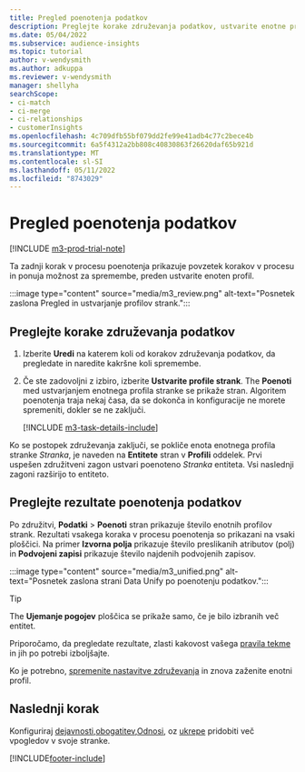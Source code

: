 ```yaml
---
title: Pregled poenotenja podatkov
description: Preglejte korake združevanja podatkov, ustvarite enotne profile strank in preglejte rezultate
ms.date: 05/04/2022
ms.subservice: audience-insights
ms.topic: tutorial
author: v-wendysmith
ms.author: adkuppa
ms.reviewer: v-wendysmith
manager: shellyha
searchScope:
- ci-match
- ci-merge
- ci-relationships
- customerInsights
ms.openlocfilehash: 4c709dfb55bf079dd2fe99e41adb4c77c2bece4b
ms.sourcegitcommit: 6a5f4312a2bb808c40830863f26620daf65b921d
ms.translationtype: MT
ms.contentlocale: sl-SI
ms.lasthandoff: 05/11/2022
ms.locfileid: "8743029"
---
```

# <a name="review-data-unification"></a>Pregled poenotenja podatkov

[!INCLUDE [m3-prod-trial-note](includes/m3-prod-trial-note.md)]

Ta zadnji korak v procesu poenotenja prikazuje povzetek korakov v procesu in ponuja možnost za spremembe, preden ustvarite enoten profil.

:::image type="content" source="media/m3_review.png" alt-text="Posnetek zaslona Pregled in ustvarjanje profilov strank.":::

## <a name="review-the-data-unification-steps"></a>Preglejte korake združevanja podatkov

1. Izberite **Uredi** na katerem koli od korakov združevanja podatkov, da pregledate in naredite kakršne koli spremembe.

1. Če ste zadovoljni z izbiro, izberite **Ustvarite profile strank**. The **Poenoti** med ustvarjanjem enotnega profila stranke se prikaže stran. Algoritem poenotenja traja nekaj časa, da se dokonča in konfiguracije ne morete spremeniti, dokler se ne zaključi.

   [!INCLUDE [m3-task-details-include](includes/m3-task-details.md)]

Ko se postopek združevanja zaključi, se pokliče enota enotnega profila stranke *Stranka*, je naveden na **Entitete** stran v **Profili** oddelek. Prvi uspešen združitveni zagon ustvari poenoteno *Stranka* entiteta. Vsi naslednji zagoni razširijo to entiteto.

## <a name="review-the-results-of-data-unification"></a>Preglejte rezultate poenotenja podatkov

Po združitvi, **Podatki** > **Poenoti** stran prikazuje število enotnih profilov strank. Rezultati vsakega koraka v procesu poenotenja so prikazani na vsaki ploščici. Na primer **Izvorna polja** prikazuje število preslikanih atributov (polj) in **Podvojeni zapisi** prikazuje število najdenih podvojenih zapisov.

:::image type="content" source="media/m3_unified.png" alt-text="Posnetek zaslona strani Data Unify po poenotenju podatkov.":::

> [!TIP]
> The **Ujemanje pogojev** ploščica se prikaže samo, če je bilo izbranih več entitet.

Priporočamo, da pregledate rezultate, zlasti kakovost vašega [pravila tekme](data-unification-update.md#manage-match-rules) in jih po potrebi izboljšajte.

Ko je potrebno, [spremenite nastavitve združevanja](data-unification-update.md) in znova zaženite enotni profil.

## <a name="next-step"></a>Naslednji korak

Konfiguriraj [dejavnosti](activities.md),[obogatitev](enrichment-hub.md),[Odnosi](relationships.md), oz [ukrepe](measures.md) pridobiti več vpogledov v svoje stranke.

[!INCLUDE[footer-include](includes/footer-banner.md)]
